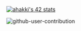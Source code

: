 [![ahakki's 42 stats](https://badge.mediaplus.ma/black/ahakki)](https://github.com/oakoudad/badge42)

![github-user-contribution](https://user-images.githubusercontent.com/58959408/157782696-8bc9ca49-ca61-4ab5-8b83-49c4e76c1a8f.svg)
